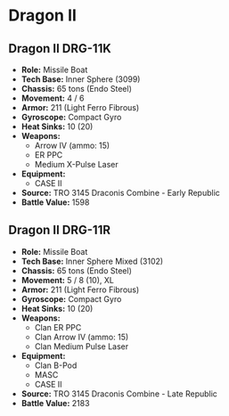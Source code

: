 # Dragon II
## Dragon II DRG-11K
- **Role:** Missile Boat
- **Tech Base:** Inner Sphere (3099)
- **Chassis:** 65 tons (Endo Steel)
- **Movement:** 4 / 6
- **Armor:** 211 (Light Ferro Fibrous)
- **Gyroscope:** Compact Gyro
- **Heat Sinks:** 10 (20)
- **Weapons:**
  - Arrow IV (ammo: 15)
  - ER PPC
  - Medium X-Pulse Laser
- **Equipment:**
  - CASE II
- **Source:** TRO 3145 Draconis Combine - Early Republic
- **Battle Value:** 1598

## Dragon II DRG-11R
- **Role:** Missile Boat
- **Tech Base:** Inner Sphere Mixed (3102)
- **Chassis:** 65 tons (Endo Steel)
- **Movement:** 5 / 8 (10), XL
- **Armor:** 211 (Light Ferro Fibrous)
- **Gyroscope:** Compact Gyro
- **Heat Sinks:** 10 (20)
- **Weapons:**
  - Clan ER PPC
  - Clan Arrow IV (ammo: 15)
  - Clan Medium Pulse Laser
- **Equipment:**
  - Clan B-Pod
  - MASC
  - CASE II
- **Source:** TRO 3145 Draconis Combine - Late Republic
- **Battle Value:** 2183

